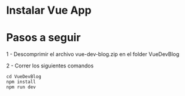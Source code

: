 # Instalar Vue App

# Pasos a seguir

1 - Descomprimir el archivo vue-dev-blog.zip en el folder VueDevBlog

2 - Correr los siguientes comandos

```
cd VueDevBlog
npm install 
npm run dev
```